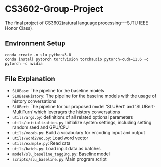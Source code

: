 # CS3602-Group-Project
The final project of CS3602(natural language processing---SJTU IEEE Honor Class).

## Environment Setup
    conda create -n slu python=3.8
    conda install pytorch torchvision torchaudio pytorch-cuda=11.6 -c pytorch -c nvidia

## File Explanation
- `SLUBase`: The pipeline for the baseline models
- `SLUBaseHistory`: The pipeline for the baseline models with the usage of history conversations
- `SLUBert`: The pipeline for our proposed model 'SLUBert' and 'SLUBert-MultiTurn' which leverages the history conversations
- `utils/args.py`: definitions of all related optional parameters
- `utils/initialization.py`: Initialize system settings, including setting random seed and GPU/CPU
- `utils/vocab.py`: Build a vocabulary for encoding input and output
- `utils/word2vec.py`: Load word vector
- `utils/example.py`: Read data
- `utils/batch.py`: Load input data as batches
- `model/slu_baseline_tagging.py`: Baseline model
- `scripts/slu_baseline.py`: Main program script
